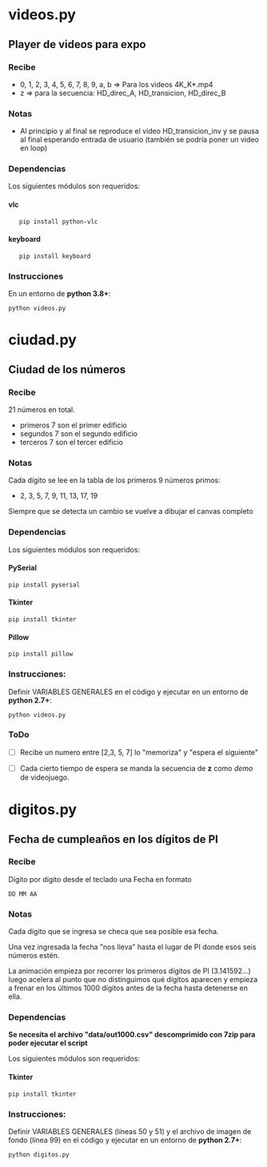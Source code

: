 # videos.py

## Player de videos para expo

### Recibe

 - 0, 1, 2, 3, 4, 5, 6, 7, 8, 9, a, b => Para los videos 4K_K*.mp4
 - z => para la secuencia: HD_direc_A, HD_transicion, HD_direc_B

### Notas

 - Al principio y al final se reproduce el video HD_transicion_inv y se pausa al final esperando entrada de usuario (también se podría poner un video en loop)

### Dependencias

Los siguientes módulos son requeridos:

#### vlc

       pip install python-vlc

#### keyboard

       pip install keyboard

### Instrucciones

En un entorno de **python 3.8+**:

    python videos.py



# ciudad.py

## Ciudad de los números

### Recibe

21 números en total.
- primeros 7 son el primer edificio
- segundos 7 son el segundo edificio
- terceros 7 son el tercer edificio

### Notas

Cada dígito se lee en la tabla de los primeros 9 números primos:
- 2, 3, 5, 7, 9, 11, 13, 17, 19

Siempre que se detecta un cambio se vuelve a dibujar el canvas completo

### Dependencias

Los siguientes módulos son requeridos:

#### PySerial

    pip install pyserial

#### Tkinter

    pip install tkinter

#### Pillow

    pip install pillow

### Instrucciones:

Definir VARIABLES GENERALES en el código y ejecutar en un entorno de **python 2.7+**:

    python videos.py


### ToDo

- [ ] Recibe un numero entre [2,3, 5, 7] lo "memoriza" y "espera el siguiente"
- [ ] Cada cierto tiempo de espera se manda la secuencia de **z** como *demo* de videojuego.


# digitos.py

## Fecha de cumpleaños en los dígitos de PI

### Recibe

Dígito por dígito desde el teclado una Fecha en formato

    DD MM AA

### Notas

Cada dígito que se ingresa se checa que sea posible esa fecha.

Una vez ingresada la fecha "nos lleva" hasta el lugar de PI donde esos seis números estén.

La animación empieza por recorrer los primeros dígitos de PI (3.141592...) luego acelera al punto que no distinguimos qué dígitos aparecen y empieza a frenar en los últimos 1000 dígitos antes de la fecha hasta detenerse en ella.

### Dependencias

**Se necesita el archivo "data/out1000.csv" descomprimido con 7zip para poder ejecutar el script**

Los siguientes módulos son requeridos:

#### Tkinter

    pip install tkinter

### Instrucciones:

Definir VARIABLES GENERALES (líneas 50 y 51) y el archivo de imagen de fondo (línea 99) en el código y ejecutar en un entorno de **python 2.7+**:

    python digitos.py
